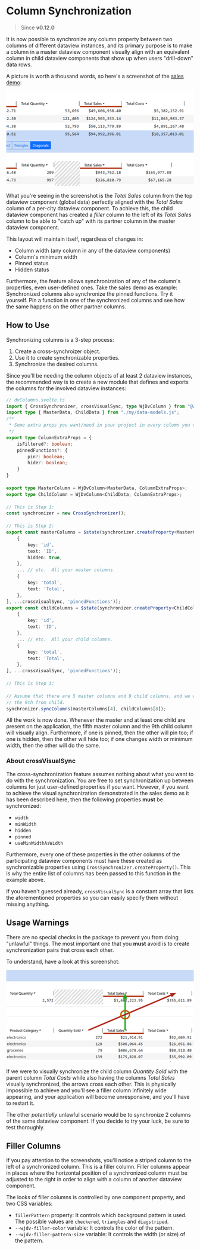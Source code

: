 # Column Synchronization

> Since **v0.12.0**

It is now possible to synchronize any column property between two columns of different dataview instances, and its 
primary purpose is to make a column in a master dataview component visually align with an equivalent column in child 
dataview components that show up when users "drill-down" data rows.

A picture is worth a thousand words, so here's a screenshot of the [sales demo]():

![Column Synchronization Sample](./Col%20Sync%20Sample.png)

What you're seeing in the screenshot is the *Total Sales* column from the top dataview component (global data) 
perfectly aligned with the *Total Sales* column of a per-city dataview component.  To achieve this, the child dataview 
component has created a *filler* column to the left of its *Total Sales* column to be able to "catch up" with its 
partner column in the master dataview component.

This layout will maintain itself, regardless of changes in:

- Column width (any column in any of the dataview components)
- Column's minimum width
- Pinned status
- Hidden status

Furthermore, the feature allows synchronization of any of the column's properties, even user-defined ones.  Take the 
sales demo as example:  Synchronized columns also synchronize the pinned functions.  Try it yourself.  Pin a function 
in one of the synchronized columns and see how the same happens on the other partner columns.

## How to Use

Synchronizing columns is a 3-step process:

1. Create a cross-synchroizer object.
2. Use it to create synchronizable properties.
3. Synchronize the desired columns.

Since you'll be needing the column objects of at least 2 dataview instances, the recommended way is to create a new 
module that defines and exports the columns for the involved dataview instances:

```typescript
// dvColumns.svelte.ts
import { CrossSynchronizer, crossVisualSync, type WjDvColumn } from "@wjfe/dataview";
import type { MasterData, ChildData } from "./my/data-models.js";
/**
 * Some extra props you want/need in your project in every column you define.
 */
export type ColumnExtraProps = {
    isFiltered?: boolean;
    pinnedFunctions?: {
        pin?: boolean;
        hide?: boolean;
    }
}

export type MasterColumn = WjDvColumn<MasterData, ColumnExtraProps>;
export type ChildColumn = WjDvColumn<ChildData, ColumnExtraProps>;

// This is Step 1:
const synchronizer = new CrossSynchronizer();

// This is Step 2:
export const masterColumns = $state(synchronizer.createProperty<MasterColumn>([
    {
        key: 'id',
        text: 'ID',
        hidden: true,
    },
    ... // etc.  All your master columns.
    {
        key: 'total',
        text: 'Total',
    },
], ...crossVisualSync, 'pinnedFunctions'));
export const childColumns = $state(synchronizer.createProperty<ChildColumn>([
    {
        key: 'id',
        text: 'ID',
    },
    ... // etc.  All your child columns.
    {
        key: 'total',
        text: 'Total',
    },
], ...crossVisualSync, 'pinnedFunctions'));

// This is Step 3:

// Assume that there are 5 master columns and 9 child columns, and we want the fifth from master to synchronize with 
// the 9th from child.
synchronizer.syncColumns(masterColumns[4], childColumns[8]);
```

All the work is now done.  Whenever the master and at least one child are present on the application, the fifth master 
column and the 9th child column will visually align.  Furthermore, if one is pinned, then the other will pin too; if 
one is hidden, then the other will hide too; if one changes width or minimum width, then the other will do the same.

### About crossVisualSync

The cross-synchronization feature assumes nothing about what you want to do with the synchronization.  You are free to 
set synchronization up between columns for just user-defined properties if you want.  However, if you want to achieve 
the visual synchronization demonstrated in the sales demo as it has been described here, then the following properties 
**must** be synchronized:

- `width`
- `minWidth`
- `hidden`
- `pinned`
- `useMinWidthAsWidth`

Furthermore, every one of these properties in the other columns of the participating dataview components must have 
these created as synchronizable properties using `CrossSynchronizer.createProperty()`.  This is why the entire list of 
columns has been passed to this function in the example above.

If you haven't guessed already, `crossVisualSync` is a constant array that lists the aforementioned properties so you 
can easily specify them without missing anything.

## Usage Warnings

There are no special checks in the package to prevent you from doing "unlawful" things.  The most important one that 
you **must** avoid is to create synchronization pairs that cross each other.

To understand, have a look at this screenshot:

![Pair Crossing](./Pair%20Corssing.png)

If we were to visually synchronize the child column *Quantity Sold* with the parent column *Total Costs* while also 
having the columns *Total Sales* visually synchronized, the arrows cross each other.  This is physically impossible to 
achieve and you'll see a filler column infinitely wide appearing, and your application will become unresponsive, and 
you'll have to restart it.

The other *potentially* unlawful scenario would be to synchronize 2 columns of the same dataview component.  If you 
decide to try your luck, be sure to test thoroughly.

## Filler Columns

If you pay attention to the screenshots, you'll notice a striped column to the left of a synchronized column.  This is 
a filler column.  Filler columns appear in places where the horizontal position of a synchronized column must be 
adjusted to the right in order to align with a column of another dataview component.

The looks of filler columns is controlled by one component property, and two CSS variables:

+ `fillerPattern` property:  It controls which background pattern is used.  The possible values are `checkered`, 
`triangles` and `diagstriped`.
+ `--wjdv-filler-color` variable:  It controls the color of the pattern.
+ `--wjdv-filler-pattern-size` variable:  It controls the width (or size) of the pattern.
